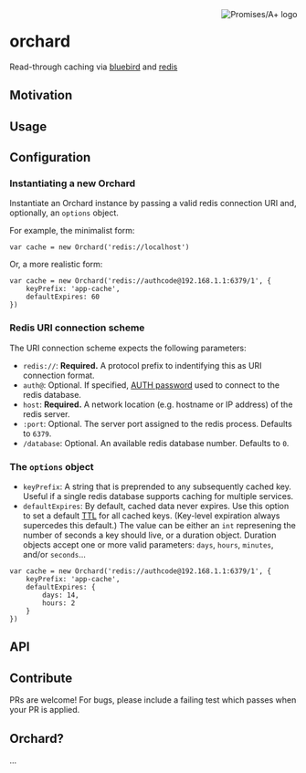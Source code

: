 <a href="http://promisesaplus.com/">
    <img src="http://promisesaplus.com/assets/logo-small.png" alt="Promises/A+ logo" title="Promises/A+ 1.0 compliant" align="right" />
</a>

orchard
=======

Read-through caching via [bluebird](https://github.com/petkaantonov/bluebird) and [redis](https://github.com/antirez/redis)


## Motivation


## Usage


## Configuration

### Instantiating a new Orchard

Instantiate an Orchard instance by passing a valid redis connection URI and, optionally, an `options` object.

For example, the minimalist form:

```
var cache = new Orchard('redis://localhost')
```

Or, a more realistic form:

```
var cache = new Orchard('redis://authcode@192.168.1.1:6379/1', {
	keyPrefix: 'app-cache',
	defaultExpires: 60
})
```


### Redis URI connection scheme

The URI connection scheme expects the following parameters:

- `redis://`: **Required.** A protocol prefix to indentifying this as URI connection format.
- `auth@`: Optional. If specified, [AUTH password](http://redis.io/commands/AUTH) used to connect to the redis database.
- `host`: **Required.** A network location (e.g. hostname or IP address) of the redis server.
- `:port`: Optional. The server port assigned to the redis process. Defaults to `6379`.
- `/database`: Optional. An available redis database number. Defaults to `0`.


### The `options` object

- `keyPrefix`: A string that is preprended to any subsequently cached key. Useful if a single redis database supports caching for multiple services.
- `defaultExpires`: By default, cached data never expires. Use this option to set a default [TTL](http://redis.io/commands/ttl) for all cached keys. (Key-level expiration always supercedes this default.) The value can be either an `int` represening the number of seconds a key should live, or a duration object. Duration objects accept one or more valid parameters: `days`, `hours`, `minutes`, and/or `seconds`...

```
var cache = new Orchard('redis://authcode@192.168.1.1:6379/1', {
	keyPrefix: 'app-cache',
	defaultExpires: {
		days: 14,
		hours: 2
	}
})
```

## API


## Contribute

PRs are welcome! For bugs, please include a failing test which passes when your PR is applied.


## Orchard?

...
